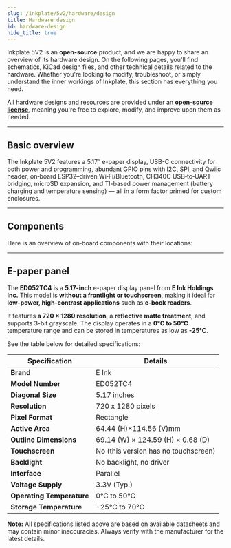 ```yaml
---  
slug: /inkplate/5v2/hardware/design  
title: Hardware design  
id: hardware-design  
hide_title: true  
---  
```


<SectionTitle title="Hardware design" backgroundImage="/img/inkplate_6_motion/6_motion_hw.png" />

Inkplate 5V2 is an **open-source** product, and we are happy to share an overview of its hardware design. On the following pages, you'll find schematics, KiCad design files, and other technical details related to the hardware. Whether you're looking to modify, troubleshoot, or simply understand the inner workings of Inkplate, this section has everything you need.

<InfoBox>All hardware designs and resources are provided under an [**open-source license**](https://github.com/SolderedElectronics/Soldered-Inkplate-5-Gen2-hardware-design/blob/main/LICENSE.md), meaning you're free to explore, modify, and improve upon them as needed.</InfoBox>

---

## Basic overview

The Inkplate 5V2 features a 5.17″ e-paper display, USB-C connectivity for both power and programming, abundant GPIO pins with I2C, SPI, and Qwiic header, on‑board ESP32–driven Wi‑Fi/Bluetooth, CH340C USB‑to‑UART bridging, microSD expansion, and TI-based power management (battery charging and temperature sensing) — all in a form factor primed for custom enclosures.

---

## Components

Here is an overview of on‑board components with their locations:
<CenteredImage src="/img/5v2/Inkplate5_v2_back.webp" alt="Inkplate 5V2 back" caption="Inkplate 5V2 back" width="1000px" />

---

## E-paper panel

The **ED052TC4** is a **5.17-inch** e-paper display panel from **E Ink Holdings Inc.** This model is **without a frontlight or touchscreen**, making it ideal for **low-power, high-contrast applications** such as **e-book readers**.

It features **a 720 × 1280 resolution**, a **reflective matte treatment**, and supports 3-bit grayscale. The display operates in a **0°C to 50°C** temperature range and can be stored in temperatures as low as **-25°C**.

See the table below for detailed specifications:

| **Specification**         | **Details**                                               |
|---------------------------|-----------------------------------------------------------|
| **Brand**                 | E Ink                                                     |
| **Model Number**          | ED052TC4                                                  |
| **Diagonal Size**         | 5.17 inches                                               |
| **Resolution**            | 720 x 1280 pixels                                           |
| **Pixel Format**          | Rectangle                                                 |
| **Active Area**           | 64.44 (H)×114.56 (V)mm                                     |
| **Outline Dimensions**    | 69.14 (W) × 124.59 (H) × 0.68 (D)                           |
| **Touchscreen**           | No (this version has no touchscreen)                      |
| **Backlight**             | No backlight, no driver                                   |
| **Interface**             | Parallel                                                  |
| **Voltage Supply**        | 3.3V (Typ.)                                               |
| **Operating Temperature** | 0°C to 50°C                                               |
| **Storage Temperature**   | -25°C to 70°C                                             |

<InfoBox>**Note:** All specifications listed above are based on available datasheets and may contain minor inaccuracies. Always verify with the manufacturer for the latest details.</InfoBox>